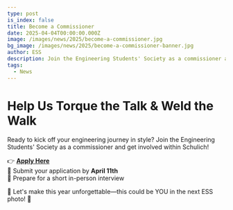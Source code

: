 ```yaml
---
type: post
is_index: false
title: Become a Commissioner
date: 2025-04-04T00:00:00.000Z
image: /images/news/2025/become-a-commissioner.jpg
bg_image: /images/news/2025/become-a-commissioner-banner.jpg
author: ESS
description: Join the Engineering Students' Society as a commissioner and get involved within Schulich!
tags:
  - News
---
```


# Help Us Torque the Talk & Weld the Walk
Ready to kick off your engineering journey in style? Join the Engineering Students' Society as a commissioner and get involved within Schulich!

👉 **[Apply Here](https://docs.google.com/forms/d/e/1FAIpQLSefuMwlUI_wBRG4xnWMwrWwnxv95WMkxb4EKjb3-Sp17y-AjA/viewform)**  
📅 Submit your application by **April 11th**  
📍 Prepare for a short in-person interview

🌟 Let's make this year unforgettable—this could be YOU in the next ESS photo! 📸